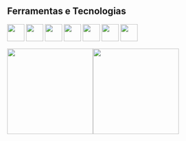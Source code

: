 ## Ferramentas e Tecnologias

<img src="https://bognarjunior.files.wordpress.com/2018/01/1crcyaithv7aiqh1z93v99q.png" width="40" height="40"/> <img src="https://cdn.iconscout.com/icon/free/png-256/css-alt-3628710-3029935.png" width="40" height="40"/> <img src="https://cdn-icons-png.flaticon.com/512/174/174854.png" width="40" height="40"/> <img src="https://git-scm.com/images/logos/downloads/Git-Icon-1788C.png" width="40" height="40"/> <img src="https://cdn-icons-png.flaticon.com/512/25/25231.png" width="40" height="40"/> <img src="https://www.stickersdevs.com.br/wp-content/uploads/2022/01/nodejs-logo-adesivo-sticker.png" width="40" height="40"/> <img src="https://upload.wikimedia.org/wikipedia/commons/thumb/c/c3/Python-logo-notext.svg/1869px-Python-logo-notext.svg.png" width="40" height="40"/>




<div>
<a href="https://github.com/ellsouza">
<img height="200"  src="https://github-readme-stats.vercel.app/api/top-langs/?username=ellsouza&layout=compact&langs_count=7&theme=dracula"/><img height="200" src="https://github-readme-stats.vercel.app/api?username=ellsouza&show_icons=true&theme=dracula&include_all_commits=true&count_private=true"/>
</div>

